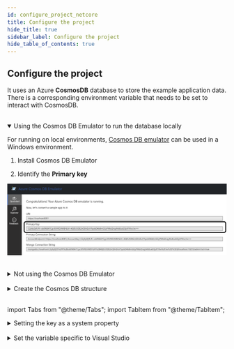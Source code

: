 ```yaml
---
id: configure_project_netcore
title: Configure the project
hide_title: true
sidebar_label: Configure the project
hide_table_of_contents: true
---
```


## Configure the project

It uses an Azure **CosmosDB** database to store the example application data.
There is a corresponding environment variable that needs to be set to interact with CosmosDB.

<br />

<details open>
<summary>Using the Cosmos DB Emulator to run the database locally</summary>

<div>

For running on local environments, [Cosmos DB emulator](https://docs.microsoft.com/en-us/azure/cosmos-db/local-emulator?tabs=ssl-netstd21) can be used in a Windows environment.

1. Install Cosmos DB Emulator

2. Identify the **Primary key**

![CosmosDB](/img/cosmosdb_emulator_3.png)

</div>
</details>

<br />

<details>
<summary>Not using the Cosmos DB Emulator</summary>

<div>
When choosing not to run the CosmosDB locally, further configuration needs to be changed.

Set the CosmosDB URI parameter **DatabaseAccountUri**

```json {2} title="<PROJECT-NAME>/src/api/xxAMIDOxx.xxSTACKSxx.API/appsettings.json"
"CosmosDb": {
    "DatabaseAccountUri": "<Add CosmosDB Account URI here>",
    ...
}
```

</div>
</details>

<br />

<details>
<summary>Create the Cosmos DB structure</summary>

<div>

Based on the solution template the Cosmos DB has to contain a fixed structure.

Create a collection **Stacks** with a container id **menu** (name of domain object) and the partition key **/id**.

![CosmosDB](/img/cosmosdb_emulator_1.png)

</div>
</details>

<br />

import Tabs from "@theme/Tabs";
import TabItem from "@theme/TabItem";

<details>
<summary>Setting the key as a system property</summary>
<div>
<Tabs
defaultValue="windows"
values={[
{label: 'Windows', value: 'windows'},
{label: 'Unix', value: 'unix'}
]}>
<TabItem value="windows">

```powershell title="Run command to add the COSMOSDB_KEY system variable"
[Environment]::SetEnvironmentVariable("COSMOSDB_KEY", "Cosmos DB Primary key", [EnvironmentVariableTarget]::Machine)
```

</TabItem>
<TabItem value="unix">
    Set as additional variable within e.g. <code>~/.profile</code> or <code>/etc/profile</code>.
</TabItem>
</Tabs>
</div>
</details>

<br />

<details>
<summary>Set the variable specific to Visual Studio</summary>

<div>

Add **COSMOSDB_KEY** environment variable to the **launchSettings.json** file generated by Visual Studio.

```json {4} title="src/api/xxAMIDOxx.xxSTACKSxx.API/properties/launchSettings.json"
"xxAMIDOxx.xxSTACKSxx.API": {
    ...
    "ASPNETCORE_ENVIRONMENT": "Development",
        "COSMOSDB_KEY": "<Add Cosmos DB Primary Key here>"
    },
    ...
}
```

:::info
The variable is referenced in **appsettings.json**.

```json {4} title="src/api/xxAMIDOxx.xxSTACKSxx.API/appsettings.json"
"CosmosDb": {
    ...
    "SecurityKeySecret": {
        "Identifier": "COSMOSDB_KEY",
        ...
    }
}
```

:::

</div>
</details>

<br />
